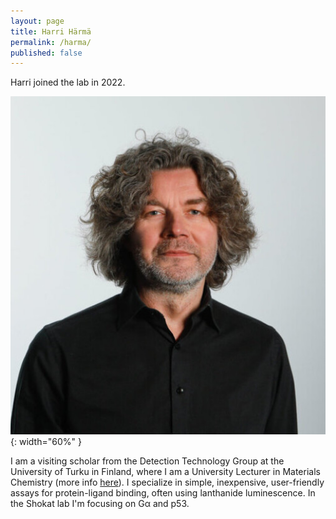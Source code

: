 ```yaml
---
layout: page
title: Harri Härmä
permalink: /harma/
published: false
---
```

Harri joined the lab in 2022.

![Harri pic](../img/harri.jpeg){: width="60%" }



I am a visiting scholar from the Detection Technology Group at the University of Turku in Finland, where I am a University Lecturer in Materials Chemistry (more info <a href="https://sites.utu.fi/reagentanalytics/people/">here<a>). I specialize in simple, inexpensive, user-friendly assays for protein-ligand binding, often using lanthanide luminescence. In the Shokat lab I'm focusing on G&alpha; and p53.